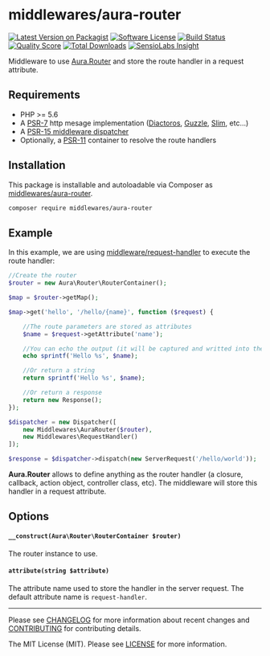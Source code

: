 # middlewares/aura-router

[![Latest Version on Packagist][ico-version]][link-packagist]
[![Software License][ico-license]](LICENSE)
[![Build Status][ico-travis]][link-travis]
[![Quality Score][ico-scrutinizer]][link-scrutinizer]
[![Total Downloads][ico-downloads]][link-downloads]
[![SensioLabs Insight][ico-sensiolabs]][link-sensiolabs]

Middleware to use [Aura.Router](https://github.com/auraphp/Aura.Router/) and store the route handler in a request attribute.

## Requirements

* PHP >= 5.6
* A [PSR-7](https://packagist.org/providers/psr/http-message-implementation) http mesage implementation ([Diactoros](https://github.com/zendframework/zend-diactoros), [Guzzle](https://github.com/guzzle/psr7), [Slim](https://github.com/slimphp/Slim), etc...)
* A [PSR-15 middleware dispatcher](https://github.com/middlewares/awesome-psr15-middlewares#dispatcher)
* Optionally, a [PSR-11](https://github.com/php-fig/container) container to resolve the route handlers

## Installation

This package is installable and autoloadable via Composer as [middlewares/aura-router](https://packagist.org/packages/middlewares/aura-router).

```sh
composer require middlewares/aura-router
```

## Example

In this example, we are using [middleware/request-handler](https://github.com/middlewares/request-handler) to execute the route handler:

```php
//Create the router
$router = new Aura\Router\RouterContainer();

$map = $router->getMap();

$map->get('hello', '/hello/{name}', function ($request) {

    //The route parameters are stored as attributes
    $name = $request->getAttribute('name');

    //You can echo the output (it will be captured and writted into the body)
    echo sprintf('Hello %s', $name);

    //Or return a string
    return sprintf('Hello %s', $name);

    //Or return a response
    return new Response();
});

$dispatcher = new Dispatcher([
    new Middlewares\AuraRouter($router),
    new Middlewares\RequestHandler()
]);

$response = $dispatcher->dispatch(new ServerRequest('/hello/world'));
```

**Aura.Router** allows to define anything as the router handler (a closure, callback, action object, controller class, etc). The middleware will store this handler in a request attribute.

## Options

#### `__construct(Aura\Router\RouterContainer $router)`

The router instance to use. 

#### `attribute(string $attribute)`

The attribute name used to store the handler in the server request. The default attribute name is `request-handler`.

---

Please see [CHANGELOG](CHANGELOG.md) for more information about recent changes and [CONTRIBUTING](CONTRIBUTING.md) for contributing details.

The MIT License (MIT). Please see [LICENSE](LICENSE) for more information.

[ico-version]: https://img.shields.io/packagist/v/middlewares/aura-router.svg?style=flat-square
[ico-license]: https://img.shields.io/badge/license-MIT-brightgreen.svg?style=flat-square
[ico-travis]: https://img.shields.io/travis/middlewares/aura-router/master.svg?style=flat-square
[ico-scrutinizer]: https://img.shields.io/scrutinizer/g/middlewares/aura-router.svg?style=flat-square
[ico-downloads]: https://img.shields.io/packagist/dt/middlewares/aura-router.svg?style=flat-square
[ico-sensiolabs]: https://img.shields.io/sensiolabs/i/3409cd4b-666d-4d3d-ba3b-1861f3b610f1.svg?style=flat-square

[link-packagist]: https://packagist.org/packages/middlewares/aura-router
[link-travis]: https://travis-ci.org/middlewares/aura-router
[link-scrutinizer]: https://scrutinizer-ci.com/g/middlewares/aura-router
[link-downloads]: https://packagist.org/packages/middlewares/aura-router
[link-sensiolabs]: https://insight.sensiolabs.com/projects/3409cd4b-666d-4d3d-ba3b-1861f3b610f1
